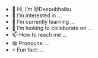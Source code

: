 - 👋 Hi, I’m @Deepubhaiku
- 👀 I’m interested in ...
- 🌱 I’m currently learning ...
- 💞️ I’m looking to collaborate on ...
- 📫 How to reach me ...
- 😄 Pronouns: ...
- ⚡ Fun fact: ...

<!---
Deepubhaiku/Deepubhaiku is a ✨ special ✨ repository because its `README.md` (this file) appears on your GitHub profile.
You can click the Preview link to take a look at your changes.
--->
